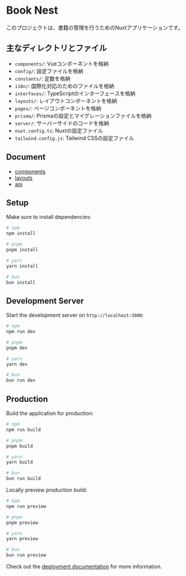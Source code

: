 # Book Nest
このプロジェクトは、書籍の管理を行うためのNuxtアプリケーションです。

## 主なディレクトリとファイル

- `components/`: Vueコンポーネントを格納
- `config/`: 設定ファイルを格納
- `constants/`: 定数を格納
- `i18n/`: 国際化対応のためのファイルを格納
- `interfaces/`: TypeScriptのインターフェースを格納
- `layouts/`: レイアウトコンポーネントを格納
- `pages/`: ページコンポーネントを格納
- `prisma/`: Prismaの設定とマイグレーションファイルを格納
- `server/`: サーバーサイドのコードを格納
- `nuxt.config.ts`: Nuxtの設定ファイル
- `tailwind.config.js`: Tailwind CSSの設定ファイル

## Document
- [components](./docs/components.md)
- [layouts](./docs/layouts.md)
- [api](./docs/api.md)



## Setup

Make sure to install dependencies:

```bash
# npm
npm install

# pnpm
pnpm install

# yarn
yarn install

# bun
bun install
```

## Development Server

Start the development server on `http://localhost:3000`:

```bash
# npm
npm run dev

# pnpm
pnpm dev

# yarn
yarn dev

# bun
bun run dev
```

## Production

Build the application for production:

```bash
# npm
npm run build

# pnpm
pnpm build

# yarn
yarn build

# bun
bun run build
```

Locally preview production build:

```bash
# npm
npm run preview

# pnpm
pnpm preview

# yarn
yarn preview

# bun
bun run preview
```

Check out the [deployment documentation](https://nuxt.com/docs/getting-started/deployment) for more information.
